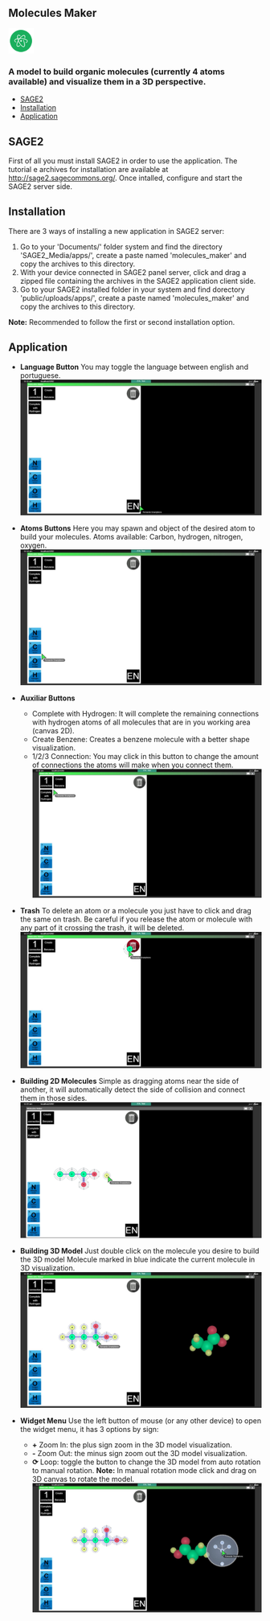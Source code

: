 ## Molecules Maker
<img src="https://github.com/fernandofc16/Molecules-Maker/blob/master/img/icon.png" width="50">

### A model to build organic molecules (currently 4 atoms available) and visualize them in a 3D perspective.

- [SAGE2](#sage2)
- [Installation](#install)
- [Application](#app)

## <a name="sage2"></a>SAGE2
First of all you must install SAGE2 in order to use the application.
The tutorial e archives for installation are available at http://sage2.sagecommons.org/.
Once intalled, configure and start the SAGE2 server side.

## <a name="install"></a>Installation
There are 3 ways of installing a new application in SAGE2 server:
1) Go to your 'Documents/' folder system and find the directory 'SAGE2_Media/apps/', create a paste named 'molecules_maker' and copy the archives to this directory.
2) With your device connected in SAGE2 panel server, click and drag a zipped file containing the archives in the SAGE2 application client side.
3) Go to your SAGE2 installed folder in your system and find dorectory 'public/uploads/apps/', create a paste named 'molecules_maker' and copy the archives to this directory.

**Note:** Recommended to follow the first or second installation option.

## <a name="app"></a>Application

- **Language Button**
You may toggle the language between english and portuguese.
![Language Button](https://github.com/fernandofc16/Molecules-Maker/blob/master/screen_shots/language_button.jpg)

- **Atoms Buttons**
Here you may spawn and object of the desired atom to build your molecules.
Atoms available: Carbon, hydrogen, nitrogen, oxygen.
![Atoms Buttons](https://github.com/fernandofc16/Molecules-Maker/blob/master/screen_shots/atoms_buttons.jpg)

- **Auxiliar Buttons**
  - Complete with Hydrogen: It will complete the remaining connections with hydrogen atoms of all molecules that are in you working area (canvas 2D).
  - Create Benzene: Creates a benzene molecule with a better shape visualization.
  - 1/2/3 Connection: You may click in this button to change the amount of connections the atoms will make when you connect them.
![Auxiliar Buttons](https://github.com/fernandofc16/Molecules-Maker/blob/master/screen_shots/auxiliar_buttons.jpg)

- **Trash**
To delete an atom or a molecule you just have to click and drag the same on trash.
Be careful if you release the atom or molecule with any part of it crossing the trash, it will be deleted.
![Trash](https://github.com/fernandofc16/Molecules-Maker/blob/master/screen_shots/trash.jpg)

- **Building 2D Molecules**
Simple as dragging atoms near the side of another, it will automatically detect the side of collision and connect them in those sides.
![Build 2D Molecule](https://github.com/fernandofc16/Molecules-Maker/blob/master/screen_shots/build_2d_molecule.jpg)

- **Building 3D Model**
Just double click on the molecule you desire to build the 3D model
Molecule marked in blue indicate the current molecule in 3D visualization.
![Build 3D Model](https://github.com/fernandofc16/Molecules-Maker/blob/master/screen_shots/doubleclick_build3D.jpg)

- **Widget Menu**
Use the left button of mouse (or any other device) to open the widget menu, it has 3 options by sign:
  - **+** Zoom In: the plus sign zoom in the 3D model visualization.
  - **-** Zoom Out: the minus sign zoom out the 3D model visualization.
  - **⟳** Loop: toggle the button to change the 3D model from auto rotation to manual rotation.
  **Note:** In manual rotation mode click and drag on 3D canvas to rotate the model.
![Widget Menu](https://github.com/fernandofc16/Molecules-Maker/blob/master/screen_shots/widget_menu.jpg)
